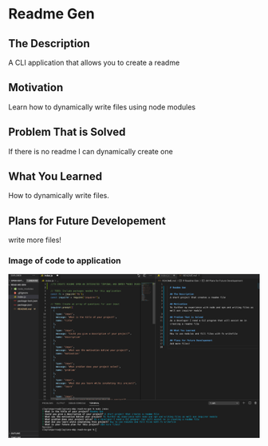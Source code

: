 
  # Readme Gen

  ## The Description
  A CLI application that allows you to create a readme

  ## Motivation
  Learn how to dynamically write files using node modules

  ## Problem That is Solved
  If there is no readme I can dynamically create one

  ## What You Learned
  How to dynamically write files. 

  ## Plans for Future Developement
  write more files!

  ### Image of code to application
  ![screenshot](./Images/readmeGen.png)
  